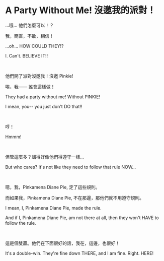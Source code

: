 # A Party Without Me! 沒邀我的派對！

...哦... 他們怎麼可以！？

我，簡直，不敢，相信！

...oh... HOW COULD THEY!?

I. Can't. BELIEVE IT!!

<br>

他們開了派對沒邀我！沒邀 Pinkie!

唉，我—— 誰會這樣做！

They had a party without me! Without PINKIE!

I mean, you-- you just don't DO that!!

<br>

哼！

Hmmm!

<br>

但管這麼多？講得好像他們得遵守一樣...

But who cares? It's not like they need to follow that rule NOW...

<br>

嗯，我，Pinkamena Diane Pie, 定了這些規則。

而如果我，Pinkamena Diane Pie, 不在那邊，那他們就不用遵守規則。

I mean, I, Pinkamena Diane Pie, made the rule.

And if I, Pinkamena Diane Pie, am not there at all, then they won't HAVE to follow the rule.

<br>

這是個雙贏。他們在下面很好的話，我在，這邊，也很好！

It's a double-win. They're fine down THERE, and I am fine. Right. HERE!

